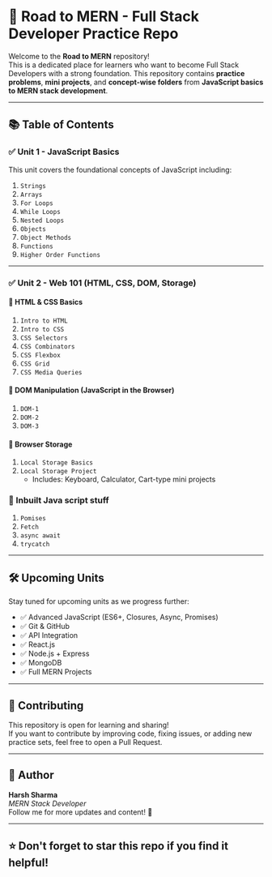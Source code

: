 # 🚀 Road to MERN - Full Stack Developer Practice Repo

Welcome to the **Road to MERN** repository!  
This is a dedicated place for learners who want to become Full Stack Developers with a strong foundation. This repository contains **practice problems**, **mini projects**, and **concept-wise folders** from **JavaScript basics to MERN stack development**.

---

## 📚 Table of Contents

### ✅ Unit 1 - JavaScript Basics

This unit covers the foundational concepts of JavaScript including:

1. `Strings`  
2. `Arrays`  
3. `For Loops`  
4. `While Loops`  
5. `Nested Loops`  
6. `Objects`  
7. `Object Methods`  
8. `Functions`  
9. `Higher Order Functions`

---

### ✅ Unit 2 - Web 101 (HTML, CSS, DOM, Storage)

#### 🔹 HTML & CSS Basics

1. `Intro to HTML`  
2. `Intro to CSS`  
3. `CSS Selectors`  
4. `CSS Combinators`  
5. `CSS Flexbox`  
6. `CSS Grid`  
7. `CSS Media Queries`

#### 🔹 DOM Manipulation (JavaScript in the Browser)

1. `DOM-1`  
2. `DOM-2`  
3. `DOM-3`

#### 🔹 Browser Storage

1. `Local Storage Basics`  
2. `Local Storage Project`  
   - Includes: Keyboard, Calculator, Cart-type mini projects

### 🔹 Inbuilt Java script stuff

1. `Pomises`
2. `Fetch`
3. `async await`
4. `trycatch`


---

## 🛠️ Upcoming Units

Stay tuned for upcoming units as we progress further:

- ✅ Advanced JavaScript (ES6+, Closures, Async, Promises)
- ✅ Git & GitHub
- ✅ API Integration
- ✅ React.js
- ✅ Node.js + Express
- ✅ MongoDB
- ✅ Full MERN Projects

---

## 🤝 Contributing

This repository is open for learning and sharing!  
If you want to contribute by improving code, fixing issues, or adding new practice sets, feel free to open a Pull Request.

---

## 🙌 Author

**Harsh Sharma**  
_MERN Stack Developer_  
Follow me for more updates and content! 🌱

---

## ⭐ Don't forget to star this repo if you find it helpful!
